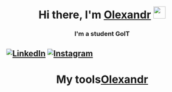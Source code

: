 <h1 align="center">Hi there, I'm <a href="" target="_blank">Olexandr</a> 
<img src="https://github.com/blackcater/blackcater/raw/main/images/Hi.gif" height="32"/></h1>
<h3 align="center">I'm a student GoIT</h3>

[![LinkedIn](https://img.shields.io/badge/linkedin-%230077B5.svg?style=for-the-badge&logo=linkedin&logoColor=white)](https://www.linkedin.com/in/oleksandr-samus-b7a1b8236/)
[![Instagram](https://img.shields.io/badge/Instagram-%23E4405F.svg?style=for-the-badge&logo=Instagram&logoColor=white)](https://www.instagram.com/sashasamus123/)
-----

<h1 align="center">My tools<a href="" target="_blank">Olexandr</a> 
